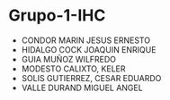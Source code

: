 # Grupo-1-IHC
- CONDOR MARIN JESUS ERNESTO
- HIDALGO COCK JOAQUIN ENRIQUE
- GUIA MUÑOZ WILFREDO
- MODESTO CALIXTO, KELER
- SOLIS GUTIERREZ, CESAR EDUARDO
- VALLE DURAND MIGUEL ANGEL
